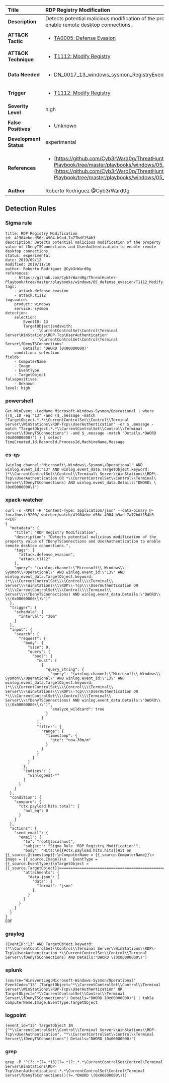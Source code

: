 | Title                    | RDP Registry Modification       |
|:-------------------------|:------------------|
| **Description**          | Detects potential malicious modification of the property value of fDenyTSConnections and UserAuthentication to enable remote desktop connections. |
| **ATT&amp;CK Tactic**    |  <ul><li>[TA0005: Defense Evasion](https://attack.mitre.org/tactics/TA0005)</li></ul>  |
| **ATT&amp;CK Technique** | <ul><li>[T1112: Modify Registry](https://attack.mitre.org/techniques/T1112)</li></ul>  |
| **Data Needed**          | <ul><li>[DN_0017_13_windows_sysmon_RegistryEvent](../Data_Needed/DN_0017_13_windows_sysmon_RegistryEvent.md)</li></ul>  |
| **Trigger**              | <ul><li>[T1112: Modify Registry](../Triggers/T1112.md)</li></ul>  |
| **Severity Level**       | high |
| **False Positives**      | <ul><li>Unknown</li></ul>  |
| **Development Status**   | experimental |
| **References**           | <ul><li>[https://github.com/Cyb3rWard0g/ThreatHunter-Playbook/tree/master/playbooks/windows/05_defense_evasion/T1112_Modify_Registry/enable_rdp_registry.md](https://github.com/Cyb3rWard0g/ThreatHunter-Playbook/tree/master/playbooks/windows/05_defense_evasion/T1112_Modify_Registry/enable_rdp_registry.md)</li></ul>  |
| **Author**               | Roberto Rodriguez @Cyb3rWard0g |


## Detection Rules

### Sigma rule

```
title: RDP Registry Modification
id: 41904ebe-d56c-4904-b9ad-7a77bdf154b3
description: Detects potential malicious modification of the property value of fDenyTSConnections and UserAuthentication to enable remote desktop connections.
status: experimental
date: 2019/09/12
modified: 2019/11/10
author: Roberto Rodriguez @Cyb3rWard0g
references:
    - https://github.com/Cyb3rWard0g/ThreatHunter-Playbook/tree/master/playbooks/windows/05_defense_evasion/T1112_Modify_Registry/enable_rdp_registry.md
tags:
    - attack.defense_evasion
    - attack.t1112
logsource:
    product: windows
    service: sysmon
detection:
    selection:
        EventID: 13
        TargetObject|endswith:
            - '\CurrentControlSet\Control\Terminal Server\WinStations\RDP-Tcp\UserAuthentication'
            - '\CurrentControlSet\Control\Terminal Server\fDenyTSConnections'
        Details: 'DWORD (0x00000000)'
    condition: selection
fields:
    - ComputerName
    - Image
    - EventType
    - TargetObject
falsepositives:
    - Unknown
level: high

```





### powershell
    
```
Get-WinEvent -LogName Microsoft-Windows-Sysmon/Operational | where {($_.ID -eq "13" -and ($_.message -match "TargetObject.*.*\\CurrentControlSet\\Control\\Terminal Server\\WinStations\\RDP-Tcp\\UserAuthentication" -or $_.message -match "TargetObject.*.*\\CurrentControlSet\\Control\\Terminal Server\\fDenyTSConnections") -and $_.message -match "Details.*DWORD (0x00000000)") } | select TimeCreated,Id,RecordId,ProcessId,MachineName,Message
```


### es-qs
    
```
(winlog.channel:"Microsoft\-Windows\-Sysmon\/Operational" AND winlog.event_id:"13" AND winlog.event_data.TargetObject.keyword:(*\\CurrentControlSet\\Control\\Terminal\ Server\\WinStations\\RDP\-Tcp\\UserAuthentication OR *\\CurrentControlSet\\Control\\Terminal\ Server\\fDenyTSConnections) AND winlog.event_data.Details:"DWORD\ \(0x00000000\)")
```


### xpack-watcher
    
```
curl -s -XPUT -H 'Content-Type: application/json' --data-binary @- localhost:9200/_watcher/watch/41904ebe-d56c-4904-b9ad-7a77bdf154b3 <<EOF
{
  "metadata": {
    "title": "RDP Registry Modification",
    "description": "Detects potential malicious modification of the property value of fDenyTSConnections and UserAuthentication to enable remote desktop connections.",
    "tags": [
      "attack.defense_evasion",
      "attack.t1112"
    ],
    "query": "(winlog.channel:\"Microsoft\\-Windows\\-Sysmon\\/Operational\" AND winlog.event_id:\"13\" AND winlog.event_data.TargetObject.keyword:(*\\\\CurrentControlSet\\\\Control\\\\Terminal\\ Server\\\\WinStations\\\\RDP\\-Tcp\\\\UserAuthentication OR *\\\\CurrentControlSet\\\\Control\\\\Terminal\\ Server\\\\fDenyTSConnections) AND winlog.event_data.Details:\"DWORD\\ \\(0x00000000\\)\")"
  },
  "trigger": {
    "schedule": {
      "interval": "30m"
    }
  },
  "input": {
    "search": {
      "request": {
        "body": {
          "size": 0,
          "query": {
            "bool": {
              "must": [
                {
                  "query_string": {
                    "query": "(winlog.channel:\"Microsoft\\-Windows\\-Sysmon\\/Operational\" AND winlog.event_id:\"13\" AND winlog.event_data.TargetObject.keyword:(*\\\\CurrentControlSet\\\\Control\\\\Terminal\\ Server\\\\WinStations\\\\RDP\\-Tcp\\\\UserAuthentication OR *\\\\CurrentControlSet\\\\Control\\\\Terminal\\ Server\\\\fDenyTSConnections) AND winlog.event_data.Details:\"DWORD\\ \\(0x00000000\\)\")",
                    "analyze_wildcard": true
                  }
                }
              ],
              "filter": {
                "range": {
                  "timestamp": {
                    "gte": "now-30m/m"
                  }
                }
              }
            }
          }
        },
        "indices": [
          "winlogbeat-*"
        ]
      }
    }
  },
  "condition": {
    "compare": {
      "ctx.payload.hits.total": {
        "not_eq": 0
      }
    }
  },
  "actions": {
    "send_email": {
      "email": {
        "to": "root@localhost",
        "subject": "Sigma Rule 'RDP Registry Modification'",
        "body": "Hits:\n{{#ctx.payload.hits.hits}}Hit on {{_source.@timestamp}}:\nComputerName = {{_source.ComputerName}}\n       Image = {{_source.Image}}\n   EventType = {{_source.EventType}}\nTargetObject = {{_source.TargetObject}}================================================================================\n{{/ctx.payload.hits.hits}}",
        "attachments": {
          "data.json": {
            "data": {
              "format": "json"
            }
          }
        }
      }
    }
  }
}
EOF

```


### graylog
    
```
(EventID:"13" AND TargetObject.keyword:(*\\CurrentControlSet\\Control\\Terminal Server\\WinStations\\RDP\-Tcp\\UserAuthentication *\\CurrentControlSet\\Control\\Terminal Server\\fDenyTSConnections) AND Details:"DWORD \(0x00000000\)")
```


### splunk
    
```
(source="WinEventLog:Microsoft-Windows-Sysmon/Operational" EventCode="13" (TargetObject="*\\CurrentControlSet\\Control\\Terminal Server\\WinStations\\RDP-Tcp\\UserAuthentication" OR TargetObject="*\\CurrentControlSet\\Control\\Terminal Server\\fDenyTSConnections") Details="DWORD (0x00000000)") | table ComputerName,Image,EventType,TargetObject
```


### logpoint
    
```
(event_id="13" TargetObject IN ["*\\CurrentControlSet\\Control\\Terminal Server\\WinStations\\RDP-Tcp\\UserAuthentication", "*\\CurrentControlSet\\Control\\Terminal Server\\fDenyTSConnections"] Details="DWORD (0x00000000)")
```


### grep
    
```
grep -P '^(?:.*(?=.*13)(?=.*(?:.*.*\CurrentControlSet\Control\Terminal Server\WinStations\RDP-Tcp\UserAuthentication|.*.*\CurrentControlSet\Control\Terminal Server\fDenyTSConnections))(?=.*DWORD \(0x00000000\)))'
```



